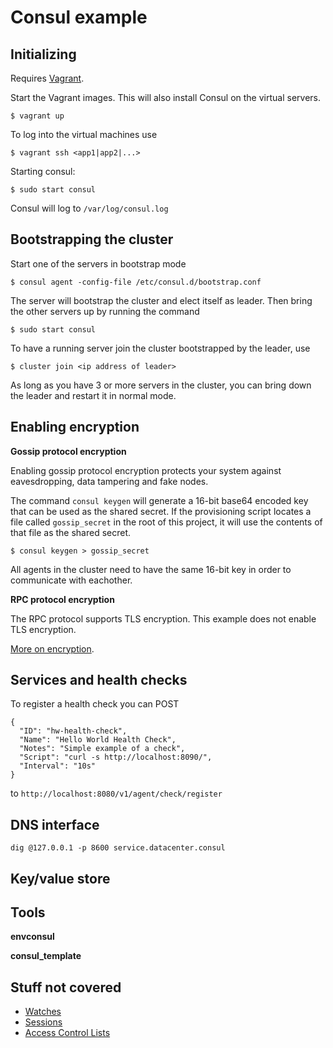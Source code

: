 Consul example
==============


Initializing
------------

Requires [Vagrant](https://www.vagrantup.com/).

Start the Vagrant images. This will also install Consul on the virtual servers.
```
$ vagrant up
```

To log into the virtual machines use
```
$ vagrant ssh <app1|app2|...>
```

Starting consul:
```
$ sudo start consul
```

Consul will log to `/var/log/consul.log`

Bootstrapping the cluster
-------------------------

Start one of the servers in bootstrap mode
```
$ consul agent -config-file /etc/consul.d/bootstrap.conf
```

The server will bootstrap the cluster and elect itself as leader. Then bring the
other servers up by running the command
```
$ sudo start consul
```
To have a running server join the cluster bootstrapped by the leader, use
```
$ cluster join <ip address of leader>
```

As long as you have 3 or more servers in the cluster, you can bring down the 
leader and restart it in normal mode.


Enabling encryption
-------------------

**Gossip protocol encryption**

Enabling gossip protocol encryption protects your system against eavesdropping,
data tampering and fake nodes.

The command `consul keygen` will generate a 16-bit base64 encoded key that
can be used as the shared secret. If the provisioning script locates a file
called `gossip_secret` in the root of this project, it will use the contents of
that file as the shared secret.

```
$ consul keygen > gossip_secret
```

All agents in the cluster need to have the same 16-bit key in order to 
communicate with eachother.

**RPC protocol encryption**

The RPC protocol supports TLS encryption. This example does not enable TLS
encryption.

[More on encryption](https://www.consul.io/docs/agent/encryption.html).

Services and health checks
--------------------------



To register a health check you can POST 
```
{
  "ID": "hw-health-check",
  "Name": "Hello World Health Check",
  "Notes": "Simple example of a check",
  "Script": "curl -s http://localhost:8090/",
  "Interval": "10s"
}
```

to `http://localhost:8080/v1/agent/check/register`

DNS interface
-------------
`dig @127.0.0.1 -p 8600 service.datacenter.consul`


Key/value store
---------------




Tools
-----

**envconsul**

**consul_template**


Stuff not covered
-----------------

- [Watches](https://www.consul.io/docs/agent/watches.html)
- [Sessions](https://www.consul.io/docs/internals/sessions.html)
- [Access Control Lists](http://www.consul.io/docs/internals/acl.html)